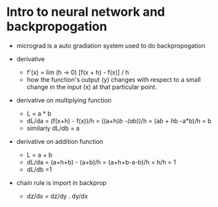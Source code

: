 # Intro to neural network and backpropogation

- micrograd is a auto gradiation system used to do backpropogation
- derivative 
  - f'(x) = lim (h -> 0) [f(x + h) - f(x)] / h 
  - how the function's output (y) changes with respect to a small change in the input (x) at that particular point.


- derivative on multiplying function
  - L =  a * b
  - dL/da = (f(x+h) - f(x))/h = ((a+h)*b -(a*b))/h = (a*b + h*b -a*b)/h = b
  - similarly dL/db = a
- derivative on addition function
  - L = a + b
  - dL/da = (a+h+b) - (a+b)/h = (a+h+b-a-b)/h = h/h = 1
  - dL/db =1

- chain rule is import in backprop
  - dz/dx = dz/dy . dy/dx